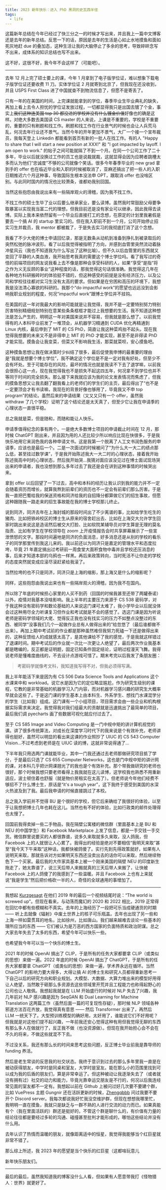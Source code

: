 ```yaml
---
title: 2023 新年快乐：进入 PhD 黑洞的史瓦西半径
tags:
  - life
---
```


这篇新年总结在今年已经过了快三分之一的时候才写出来，并且我上一篇中文博客还是去年的新年总结。反思一下的话，原因是去年的生活是心如止水地摸鱼和面如死灰地赶 due 的叠加态，这种生活让我的大脑停止了多余的思考，导致碎碎念写不出来，成体系的知识总结也写不出来。

这不好，这很不好，我今年不会这样了（可能吧）。

---

去年 12 月上完了硕士要上的课，今年 1 月拿到了电子版学位证，难以想象下载电子版学位证还要收费 11 刀。实体学位证 2 月就寄到北京了，但我现在还没收到，并且 USPS First Class 进了中国就查不到物流信息了，但愿不是寄丢了。

只有一年的在美国的时间，上完课就能拿到的学位，春季毕业生毕业典礼的缺失，再加上看上去令人担忧的学位证发放过程，一切都显得我只是出国去镀了个金，事实上~~我们这种连美国 top 30 都没进的学校并没有什么镀金价值~~好像也的确是这样。对绝大多数去美国读 CS master 的人来说，上课是不重要的，学校是不重要的，重要的只有刷题和找工作。刷题和找工作在行业景气的时候也会让人兵荒马乱，何况去年行业还不景气。当然今年的开年更加不景气，大厂一个接一个宣布裁员，我每天登上 Linkedin 都能看到首页有新的一批人在找工作。有的人 "Happy to share that I will start a new position at XXX!" 和 "I got impacted by layoff. I am open to work." 的帖子之间可能就隔了不到一个月。在同一个公司工作了二十多年，毕业以后就没换过工作的员工也是说裁就裁，这就显得会因为应聘者跳槽太多而认为他们“忠诚度”不够的公司就像个笑话。很多今年春季毕业的 new grad 拿到手的 offer 也在临近毕业和入职的时候被取消了，亚麻还搞出了把一些人的入职日期推迟六个月这种事，导致国际生根本没法申 OPT，跟取消 offer 也没啥区别。与此同时国内的情况也比较萧条，谁都劝我别回国。

当然这些抱怨由我说出来有一些隔岸观火的滑稽，因为我不找工作。

不找工作的硕士生毕了业以后要么继承家业，要么读博。虽然我时常鼓励父母要争取暴富以实现我当富二代的理想，但我目前还是没有家业可以继承，因此我得去读博。实际上我本来依然留有一个毕业后直接打工的念想，在原定的计划里我暑假是要去一个搞 AI 的 startup 里实习的。但在我入职前不到一个月，公司开始停止招实习生并裁员，我 mentor 都被裁了，于是失去实习的我彻底打消了这个念想。

我看了不少大佬的博士申请回忆录，那是无数条从动机到准备到挣扎到被录取后的突然松弛的脉冲波形。看了以后我觉得被指明了方向，并感到血管里突然流动着脉冲星风云（我也不知道我为什么写出了这种比喻）。但不久以后血管里的东西就又变回了平静的人类血液，我开始思考我真的需要这个博士学位吗。看了我写过的奇怪的前端项目的网友说我看上去不像是那种会享受科研的人，如果“享受”是指“将之作为义无反顾的事业”这种程度的话，那我觉得这句话很准确。我觉得这几年在各种地方科研搬砖时的体验挺不错的，但这种感受的前提是没有经济压力，以及公司和学校往往都对实习生没有太高的要求。但如果是在穷困和高压的环境下，我想我是没法清心寡欲的科研的。我那个“do impactful work”的愿望也远远没到会影响我职业规划的程度，何况“impactful work”跟博士学位并不挂钩。

在美国的这一年对我最大的影响可能就是让我觉得，我并不是一定要特别努力特别厉害特别精细规划特别在意某些条条框框才能过上我想要的生活。我不知道这种想法是怎么产生的，明明这一年对美国来说并不容易，但我就是那么想了。以前我觉得有的人本科毕业前发了一堆顶会，从机器学习精通到 CUDA 优化再精通到 Linux 内核，最后申到了 MIT 的 CS PhD，简直让我这种菜鸡抬不起头。现在我觉得我想要的未来又不是非得申上 MIT 的 PhD 才能实现，甚至不是非得读 PhD 才能实现。摸鱼会让我变菜，但菜又不影响我生活，那菜就菜呗，安心摸鱼吧。

这种摸鱼思想让我在做决策时少纠结了很多，最后促使我申博的最重要的理由是“我就是想要个博士学位”，我不确定这个学位是不是一定对我有好处，但至少不会有坏处。至于可能存在的风险，最坏的情况也就是我读不下去了退学嘛，以前我会很担心这一点，现在我觉得我也不是损失不起这四五年，何况拿不到学位也并不等同于时间的完全损失。那么接下来我就应该为我的论文发表情况而焦虑了，但我的摸鱼思想又让我去翻了翻我看上的老师们的学生们的主页，最后得出了“也不是一定要顶会才有书读嘛，我现在的背景好像也够用了，毕竟我又不申 top program”的结论。虽然后来的申请结果（又又又只有一个 offer，虽然我 withdraw 了几个学校）证明了这个结论还是太天真了，但至少它让我在申请季的心理状态一直很平稳。

总之我就是菜，但是随和，而随和能让人快乐。

申请季值得纪念的事有两个。一是绝大多数博士项目的申请截止时间在 12 月，那时候 ChatGPT 刚出来，并且因为用的人还比较少所以响应比现在快很多，于是我快乐地用它来润色我的各种申请文书。这是我第一个脱离了人工文书润色服务的申请季，应该也是最后一个。二是一次面试的时候被问了“为什么大一大二的绩点那么低，甚至挂过数学课”，于是我开始陈述我大一大二时的心理状态，接着我开始陈述我高中时的心理状态，然后我开始哭...我猜对面应该没见过在博士面试现场哭出来的申请者，我也没想到那么多年过去了我还是会在讲到这种事情的时候哭出来。

拿到 offer 以后回望了一下过去，高中和本科的经历让我认识到我的能力并不一定会随着资历而增长，就算我熬到前辈们的资历也不一定会有前辈们那么厉害。于是我一直把巴蜀给我的保送资格和同济给我的自招降分都算做它们的招生事故，但愿这种跟随我一路走来的招生事故能在我的博士学校那儿终止。

说到同济，同济去年在上海封城的那段时间出了不少离谱的事，比如给学生吃生的猪肉、比如把铁岭校区的博士生从原来的宿舍赶出去、比如在上海交大允许学生回家时跳出来说这是造谣然后被交大打脸、比如软院某辅导员对学生算是无理的莫名指责、比如有学生在学校领导在 zoom 上开疫情报告会时共享屏幕展示了一些宣泄愤怒的文字。那段时间遍地是同济的负面消息，好多消息还是从别的学校的看乐子的同学那里传到我这儿来的。我以前还以为同济只是嘉定的管理水平和态度拉垮，毕竟 21 年嘉定搞出过考研前一周食堂大面积食物中毒并且学校还压消息的事，后来才知道本部的乌鸦也一样黑。再后来政策转向，当时死活不让你走的学校的态度突然就变成应滚尽滚赶紧给我滚了。

当然拉垮的也不只是同济，同济只是上海的缩影，那上海又是什么的缩影呢？

同样，这些抱怨由我说出来也有一些隔岸观火的滑稽，因为我不在国内。

所以除了年底的时候担心家里的人买不到药（回国的时候我甚至还带了两罐泰诺）以外，疫情对我基本没啥影响。我上半年的主要压力来源于 CS 538 密码学，对于我这种没有密码学和数论基础的人来说这门课可太难了，我小学毕业以后就没体会过这种用尽全力听课复习但作业和考试就是不会的感觉了。选这门课是因为听说老师是密码学领域的大佬、觉得反正我也没有找实习的压力不如整点没整过的东西、被同学“没事我们几个一起做作业总有人做得出来的”给忽悠了（最后谁都做不出来）。再加上期中考试前的作业都是那种虽然难但我努力死磕一下还是做得出来的，这种反馈给人的成就感太高了，是其他课给不了我的感觉，于是我就这样错过了退课时间。期中考试后的作业就一次比一次更让人绝望了，最后两次作业我基本都是瞎编的，反正都是证明题，固定已知条件固定结论，证明过程漫天飞舞。我得说老师是懂难度曲线的，不去设计点游戏可惜了。期末考完以后我发了条朋友圈：

> 考密码学就像考文科，我知道我写得不对，但我必须得写满。

我上半年能活下来是因为有 CS 506 Data Science Tools and Applications 这个水课来中和 workload。说它水是因为它的定位略显尴尬，作为研究生级别的课程，它教的是非常基础的机器学习入门内容，而对机器学习感兴趣的研究生大概率早就会这些了。于是这门课的学生基本上由本科生、外系学生、想找门水课混学分的学生（比如我）组成。这门课有一个小组项目，项目需求会由一些企业和机构根据实际需求来决定。我觉得我对我们组最大的贡献就是迅速挑出了最简单的项目，最后我们调 pyecharts 画了些数据可视化就应付过去了。

至于 CS 585 Image and Video Computing 是一门中规中矩的讲计算机视觉的课。讲了很多传统算法，对成长在深度学习时代下的我来说是个有效补充，老师讲得也挺好，虽然可以明显的看出来这课的作业照抄了 UIUC 的 CS 543 Computer Vision...不过考虑到老师是在 UIUC 读的博，这就非常说得通了...

下半年我只用选两门课就能毕业，其中一门我还通过去老师那做研究项目抵了学分，于是最后只选了 CS 655 Computer Networks，这也是门中规中矩的讲计网的课，对本科几乎把计网课翘光了的我也是个有效补充。那个带我做研究的老师也很好，那个时候我想只要老师看得上我我就在这儿读博，这学校我也熟悉不用重新适应，波士顿住着也舒服（就是物价房租实在太高了）。但老师说今年他们经费不够招不了什么博士生，原话是“it's a tough year”，这下我终于感受到美国的水深火热波及到了我。最后我申请的时候直接跳过了本校。

总之我入学前并不觉得 BU 是个很好的学校，但它后来确给了我很好的体验，以至于让我想把博士几年也耗在这儿。当然也有不好的体验，比如行政类的邮件处理得也太慢了。

回国前我得卖掉一些二手物品，我在隔壁公寓楼的微信群（里面基本上是 BU 和 NEU 的中国学生）和 Facebook Marketplace 上发了信息，都是一手交钱一手交货。微信群里说要买的人都很靠谱，说多久来取就多久来取，没人鸽我，但 Facebook 上的人就很让人心累了。我得出的经验是绝对不要相信“我明天来取”甚至“我今天下午来取”这种话，我都快被鸽傻了。实行先到先得政策就好，如果有人说明天来取，那就告诉对方如果明天东西还没卖出去的话你可以来取，然后继续物色下一个买家。最后我的大件家具基本上被一个刚来美国的隔壁 NEU 的印度新生拖走了，她太靠谱了，说三天后带人来搬就真的三天后带人来搬了，让快被 Facebook 上的人鸽傻了的我感到了一些温暖。并且 Facebook 上也有上来就说“我是学生”然后把价格砍一半的人，奇怪的全球通用的事增加了。

---

我想起 [Kurzgesagt](https://www.youtube.com/@kurzgesagt) 在他们 2019 年的最后一个视频结尾时说：“The world is screwed up”。但现在看来，与动荡而魔幻的 2020 和 2022 相比，2019 正常得在回忆中都有些模糊和不真实。去年的上海经历了一段把可乐当成硬通货的时期 —— 听上去就像《辐射》中废土世界上的核子可乐瓶盖。去年也出现了另一些和上海一样如雷贯耳的地名，比如徐州，比如唐山。我们越来越难去谈论一些基本的理所应当的东西 —— 它们被认为是万恶的西方国家的负面特质和政治阴谋。总之大家去年失去了太多的东西，希望今年可以快乐一些。

也希望我今年可以当一个快乐的博士生。

2021 年的时候 OpenAI 搞出了 CLIP，于是所有的任务大家都要拿 CLIP（或类似的思想）来做一遍。2022 年底的时候 OpenAI 搞出了 ChatGPT，于是所有的任务大家都要拿 ChatGPT（或类似的思想）来做一遍，学术界永远在循环。当然 ChatGPT 的影响力要大得多，大得让搞 AI 的博士生和研究人员都得重新思考一下自己以后的研究方向和职业规划。大模型、大数据、大算力堆出来的模型好用得让人绝望，当然敢于砸那么多资源去这些领域里开荒并且工程能力也称得起野心的公司也让人敬佩。我想起我就是在 LLM 开始盛行的时候对 NLP 失去了兴趣，我几年前对 NLP 感兴趣是因为 SeqGAN 和 Dual Learning for Machine Translation 这两篇工作（虽然后面一篇的可复现性存疑），那时候 NLP 领域各种邪道方法百花齐放，我觉得真有意思 —— 然后 Transformer 出来了，再然后 LLM 一统天下了。大型预训练模型的确好用，太好用了，谁能说它们不好用呢？但我就是对这他们提不起兴趣，一年前我还安心觉得这种有用但我觉得无聊的东西有那么多人在做就行了，反正我不做（也没资源做）。但现在我开始担心会不会在不久的将来，不做这些就混不下去。

不过没关系，我还有那么长的时间来思考这些问题，反正博士毕业前我是靠导师的 funding 养活。

然后是老生常谈的反思我的社交状态。我终于意识到过去的那么多年里我一直是在被动获得朋友，中学时是同桌和室友，大学时是室友。能在那么小的范围里找到可以成为我的后盾的朋友们，算是非常幸运了。但这种被动让我逐渐失去了（或者就没有拥有过）社交的动力和能力，毕竟光靠幸运交朋友是不行的，何况以后我连经常见面的室友都不一定有。我想起以前在 Github 上被问过好几次要不要建个群，比如 VuePress 主题 Gungnir 还在活跃更新的时候，[Zhengqbbb](https://github.com/Zhengqbbb/Zhengqbbb) 问过我要不要开个 Discord server。我每次都说我好忙我没空维护群，但现在想想我哪里忙，我明明一直在摸鱼，我就只是缺乏与一群不熟的人进行交流的动力而已。如果真能有个（我在里面活跃的）群还是挺好的，不管这个群是聊什么的，有价值有力量的结论往往都是要经过多轮的沟通、碰撞甚至批判才能形成的，哪怕这些结论并没有什么用。

去年认识了热情而温暖的朋友，就像距离适中的恒星，我觉得我能够当个红巨星就非常不错了。

那么综上所述，我 2023 年的愿望是当个快乐的红巨星（这都啥玩意儿

新年快乐朋友们。

---

最后的最后，虽然我知道我的博客没什么人看，但如果有人愿意带我打《怪物猎人：世界》就更好了。
